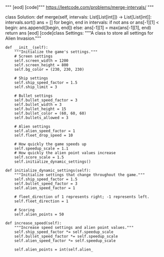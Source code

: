 
"""
[eod] [code]"""
https://leetcode.com/problems/merge-intervals/
"""


class Solution:
    def merge(self, intervals: List[List[int]]) -> List[List[int]]:
        intervals.sort()
        ans = []
        for begin, end in intervals:
            if not ans or ans[-1][1] < begin:
                ans.append([begin, end])
            else:
                ans[-1][1] = max(ans[-1][1], end)
        return ans
[eod] [code]class Settings:
    """A class to store all settings for Alien Invasion."""

    def __init__(self):
        """Initialize the game's settings."""
        # Screen settings
        self.screen_width = 1200
        self.screen_height = 800
        self.bg_color = (230, 230, 230)

        # Ship settings
        self.ship_speed_factor = 1.5
        self.ship_limit = 3

        # Bullet settings
        self.bullet_speed_factor = 3
        self.bullet_width = 3
        self.bullet_height = 15
        self.bullet_color = (60, 60, 60)
        self.bullets_allowed = 3

        # Alien settings
        self.alien_speed_factor = 1
        self.fleet_drop_speed = 10

        # How quickly the game speeds up
        self.speedup_scale = 1.1
        # How quickly the alien point values increase
        self.score_scale = 1.5
        self.initialize_dynamic_settings()

    def initialize_dynamic_settings(self):
        """Initialize settings that change throughout the game."""
        self.ship_speed_factor = 1.5
        self.bullet_speed_factor = 3
        self.alien_speed_factor = 1

        # fleet_direction of 1 represents right; -1 represents left.
        self.fleet_direction = 1

        # Scoring
        self.alien_points = 50

    def increase_speed(self):
        """Increase speed settings and alien point values."""
        self.ship_speed_factor *= self.speedup_scale
        self.bullet_speed_factor *= self.speedup_scale
        self.alien_speed_factor *= self.speedup_scale

        self.alien_points = int(self.alien_